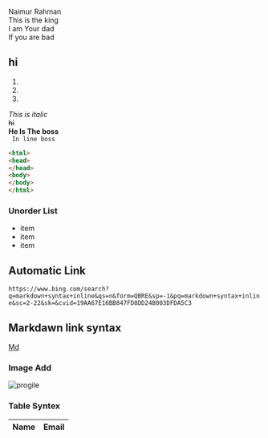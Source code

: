 <!--markdown tutarial-->
Naimur Rahman  
This is the king  
I am Your dad  
If you are bad  
## hi
1. 
2. 
3. 
_This is italic_  
~~hi~~  
**He Is The boss**  
` In line boss`  
``` html
<html>
<head>
</head>
<body>
</body>
</html>
```  
### Unorder List  
- item
- item
- item  
## Automatic Link  
`https://www.bing.com/search?q=markdown+syntax+inline&qs=n&form=QBRE&sp=-1&pq=markdown+syntax+inline&sc=2-22&sk=&cvid=19AA67E16BB847FD8DD24B003DFDA5C3`  
## Markdawn link syntax  
[Md](https://www.bing.com/search?q=markdown+syntax+inline&qs=n&form=QBRE&sp=-1&pq=markdown+syntax+inline&sc=2-22&sk=&cvid=19AA67E16BB847FD8DD24B003DFDA5C3)

### Image Add
![progile](C:/Users/HP/Downloads/pexels-rodnae-productions-7249294.jpg)

<!-- All link is here-->
### Table Syntex  
| Name | Email |  
| --- | --- |
